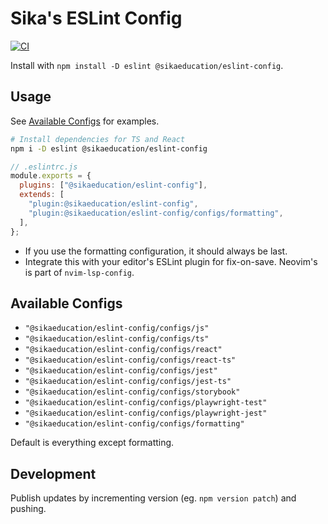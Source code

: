 # Sika's ESLint Config

[![CI](https://github.com/sikaeducation/eslint-config/actions/workflows/main.yml/badge.svg)](https://github.com/sikaeducation/eslint-config/actions/workflows/main.yml)

Install with `npm install -D eslint @sikaeducation/eslint-config`.

## Usage

See [Available Configs](#available-configs) for examples.

```bash
# Install dependencies for TS and React
npm i -D eslint @sikaeducation/eslint-config
```

```js
// .eslintrc.js
module.exports = {
  plugins: ["@sikaeducation/eslint-config"],
  extends: [
    "plugin:@sikaeducation/eslint-config",
    "plugin:@sikaeducation/eslint-config/configs/formatting",
  ],
};
```

- If you use the formatting configuration, it should always be last.
- Integrate this with your editor's ESLint plugin for fix-on-save. Neovim's is part of `nvim-lsp-config`.

## Available Configs

- `"@sikaeducation/eslint-config/configs/js"`
- `"@sikaeducation/eslint-config/configs/ts"`
- `"@sikaeducation/eslint-config/configs/react"`
- `"@sikaeducation/eslint-config/configs/react-ts"`
- `"@sikaeducation/eslint-config/configs/jest"`
- `"@sikaeducation/eslint-config/configs/jest-ts"`
- `"@sikaeducation/eslint-config/configs/storybook"`
- `"@sikaeducation/eslint-config/configs/playwright-test"`
- `"@sikaeducation/eslint-config/configs/playwright-jest"`
- `"@sikaeducation/eslint-config/configs/formatting"`

Default is everything except formatting.

## Development

Publish updates by incrementing version (eg. `npm version patch`) and pushing.
